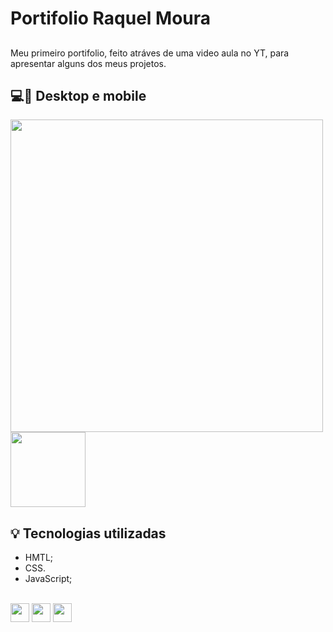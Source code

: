 # Portifolio Raquel Moura

## 
Meu primeiro portifolio, feito atráves de uma video aula no YT, para apresentar alguns dos meus projetos. 

## 💻📱 Desktop e mobile

 
 
 <div aling="center">
 <img src="https://user-images.githubusercontent.com/111471780/233217555-38ff4b10-9383-4c7a-a68e-b74f84f93cd7.png" width="500px"/>
 
 <img src="https://user-images.githubusercontent.com/111471780/233217562-b9256f2f-caa1-4c24-a41a-73bcbccb6677.png" width="120px"/>

 <div>

## 💡 Tecnologias utilizadas 
- HMTL;
- CSS.
- JavaScript;
<div style="display; inline_block"><br>
<img aling="center" height="30" width="30" src="https://cdn.jsdelivr.net/gh/devicons/devicon/icons/html5/html5-original.svg" />
          
<img aling="center" height="30" width="30" src="https://cdn.jsdelivr.net/gh/devicons/devicon/icons/css3/css3-original.svg" />
 
<img aling="center" height="30" width="30" src="https://cdn.jsdelivr.net/gh/devicons/devicon/icons/javascript/javascript-original.svg" />
 </div>                  
          
